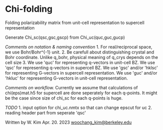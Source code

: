 # Chi-folding
Folding polarizability matrix from unit-cell representation to supercell representation

Generate Chi_sc(qsc,gsc,gscp) from Chi_uc(quc,guc,gucp)

*Comments on notation & naming convention*
    1. For real/reciprocal space, we use Bohr/Bohr^{-1} unit.
    2. Be carefull about distinguishing crystal and Bohr coordinate.
       Unlike q_bohr, physical meaning of q_crys depends on the cell size
    3. We use 'quc' for representing q-vectors in unit-cell BZ.
       We use 'qsc' for representing q-vectors in supercell BZ.
       We use 'gsc' and/or 'hklsc' for representing G-vectors in supercell representation.
       We use 'guc' and/or 'hkluc' for representing G-vectors in unit-cell representation.

*Comments on workflow.*
    Currently we assume that calculations of chi(eps)mat.h5 for supercell are done seperately for each q-points. It might be the case since size of chi_sc for each q-points is huge.


*TODO*
    1. input option for chi_uc.nmtx so that can change epscut for uc
    2. reading header part from seperate 'qsc'


Written by W. Kim  Apr. 20. 2023
woochang_kim@berkeley.edu
